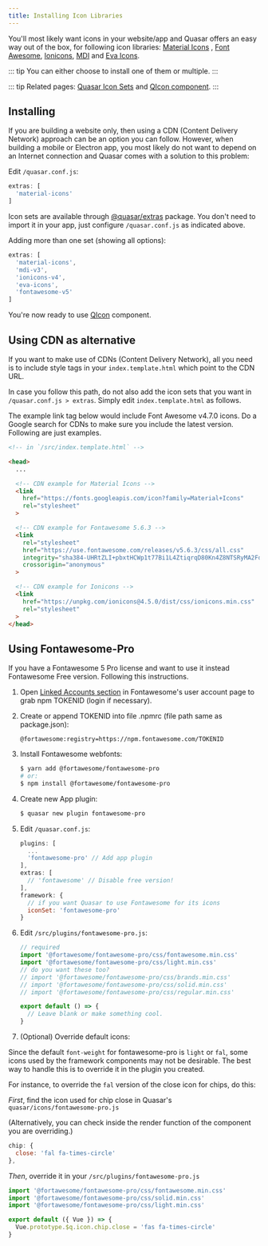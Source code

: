 ```yaml
---
title: Installing Icon Libraries
---
```


You'll most likely want icons in your website/app and Quasar offers an easy way out of the box, for following icon libraries: [Material Icons](https://material.io/icons/) , [Font Awesome](http://fontawesome.io/icons/), [Ionicons](http://ionicons.com/), [MDI](https://materialdesignicons.com/) and [Eva Icons](https://akveo.github.io/eva-icons).

::: tip
You can either choose to install one of them or multiple.
:::

::: tip
Related pages: [Quasar Icon Sets](/options/quasar-icon-sets) and [QIcon component](/vue-components/icon).
:::

## Installing
If you are building a website only, then using a CDN (Content Delivery Network) approach can be an option you can follow. However, when building a mobile or Electron app, you most likely do not want to depend on an Internet connection and Quasar comes with a solution to this problem:

Edit `/quasar.conf.js`:

```js
extras: [
  'material-icons'
]
```

Icon sets are available through [@quasar/extras](https://github.com/quasarframework/quasar/extras) package. You don't need to import it in your app, just configure `/quasar.conf.js` as indicated above.

Adding more than one set (showing all options):

```js
extras: [
  'material-icons',
  'mdi-v3',
  'ionicons-v4',
  'eva-icons',
  'fontawesome-v5'
]
```

You're now ready to use [QIcon](/vue-components/icon) component.

## Using CDN as alternative
If you want to make use of CDNs (Content Delivery Network), all you need is to include style tags in your `index.template.html` which point to the CDN URL.

In case you follow this path, do not also add the icon sets that you want in `/quasar.conf.js > extras`. Simply edit `index.template.html` as follows.

The example link tag below would include Font Awesome v4.7.0 icons. Do a Google search for CDNs to make sure you include the latest version. Following are just examples.

```html
<!-- in `/src/index.template.html` -->

<head>
  ...

  <!-- CDN example for Material Icons -->
  <link
    href="https://fonts.googleapis.com/icon?family=Material+Icons"
    rel="stylesheet"
  >

  <!-- CDN example for Fontawesome 5.6.3 -->
  <link
    rel="stylesheet"
    href="https://use.fontawesome.com/releases/v5.6.3/css/all.css"
    integrity="sha384-UHRtZLI+pbxtHCWp1t77Bi1L4ZtiqrqD80Kn4Z8NTSRyMA2Fd33n5dQ8lWUE00s/"
    crossorigin="anonymous"
  >

  <!-- CDN example for Ionicons -->
  <link
    href="https://unpkg.com/ionicons@4.5.0/dist/css/ionicons.min.css"
    rel="stylesheet"
  >
</head>
```

## Using Fontawesome-Pro
If you have a Fontawesome 5 Pro license and want to use it instead Fontawesome Free version. Following this instructions.

1. Open [Linked Accounts section](https://fontawesome.com/account) in Fontawesome's user account page to grab npm TOKENID (login if necessary).
2. Create or append TOKENID into file .npmrc (file path same as package.json):

   ```
   @fortawesome:registry=https://npm.fontawesome.com/TOKENID
   ```

3. Install Fontawesome webfonts:

   ```bash
   $ yarn add @fortawesome/fontawesome-pro
   # or:
   $ npm install @fortawesome/fontawesome-pro
   ```

4. Create new App plugin:

   ```bash
   $ quasar new plugin fontawesome-pro
   ```

5. Edit `/quasar.conf.js`:

   ```js
   plugins: [
     ...
     'fontawesome-pro' // Add app plugin
   ],
   extras: [
     // 'fontawesome' // Disable free version!
   ],
   framework: {
     // if you want Quasar to use Fontawesome for its icons
     iconSet: 'fontawesome-pro'
   }
   ```

6. Edit `/src/plugins/fontawesome-pro.js`:

   ```js
   // required
   import '@fortawesome/fontawesome-pro/css/fontawesome.min.css'
   import '@fortawesome/fontawesome-pro/css/light.min.css'
   // do you want these too?
   // import '@fortawesome/fontawesome-pro/css/brands.min.css'
   // import '@fortawesome/fontawesome-pro/css/solid.min.css'
   // import '@fortawesome/fontawesome-pro/css/regular.min.css'

   export default () => {
     // Leave blank or make something cool.
   }
   ```

7. (Optional) Override default icons:

Since the default `font-weight` for fontawesome-pro is `light` or `fal`, some icons used by the framework components may not be desirable. The best way to handle this is to override it in the plugin you created.

For instance, to override the `fal` version of the close icon for chips, do this:

_First_, find the icon used for chip close in Quasar's `quasar/icons/fontawesome-pro.js`

(Alternatively, you can check inside the render function of the component you are overriding.)

```js
chip: {
  close: 'fal fa-times-circle'
},
```

_Then_, override it in your `/src/plugins/fontawesome-pro.js`

```js
import '@fortawesome/fontawesome-pro/css/fontawesome.min.css'
import '@fortawesome/fontawesome-pro/css/solid.min.css'
import '@fortawesome/fontawesome-pro/css/light.min.css'

export default ({ Vue }) => {
  Vue.prototype.$q.icon.chip.close = 'fas fa-times-circle'
}
```
